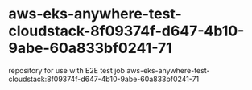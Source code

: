 # aws-eks-anywhere-test-cloudstack-8f09374f-d647-4b10-9abe-60a833bf0241-71
repository for use with E2E test job aws-eks-anywhere-test-cloudstack:8f09374f-d647-4b10-9abe-60a833bf0241-71
